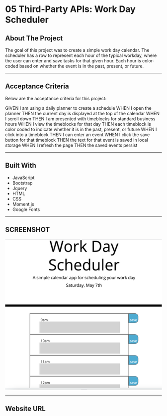# 05 Third-Party APIs: Work Day Scheduler

## About The Project

The goal of this project was to create a simple work day calendar. The scheduler has a row to represent each hour of the typical workday, where the user can enter and save tasks for that given hour. Each hour is color-coded based on whether the event is in the past, present, or future. 

***
## Acceptance Criteria
Below are the acceptance criteria for this project:


GIVEN I am using a daily planner to create a schedule
WHEN I open the planner
THEN the current day is displayed at the top of the calendar
WHEN I scroll down
THEN I am presented with timeblocks for standard business hours
WHEN I view the timeblocks for that day
THEN each timeblock is color coded to indicate whether it is in the past, present, or future
WHEN I click into a timeblock
THEN I can enter an event
WHEN I click the save button for that timeblock
THEN the text for that event is saved in local storage
WHEN I refresh the page
THEN the saved events persist

***

## Built With 
* JavaScript
* Bootstrap
* Jquery
* HTML
* CSS
* Moment.js
* Google Fonts

***
## SCREENSHOT
![Homework 1 Screenshot](./assets/homework-5-screenshot.png?raw=true "daily calendar")

***
## Website URL